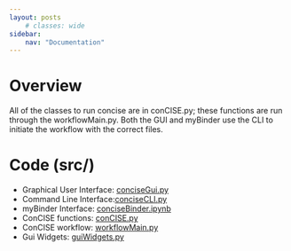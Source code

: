 ```yaml
---
layout: posts
    # classes: wide
sidebar:
    nav: "Documentation"
---
```

# Overview
All of the classes to run concise are in conCISE.py; these functions are run through the workflowMain.py. Both the GUI and myBinder use the CLI to initiate the workflow with the correct files.

# Code (src/)
- Graphical User Interface: [conciseGui.py]({{base.url}}/_pages/graphicalUserInterface/index.html)
- Command Line Interface:[conciseCLI.py]({{base.url}}/_pages/commandLineInterface/index.html)
- myBinder Interface: [conciseBinder.ipynb]({{base.url}}/_pages/commandLineInterface/index.html)
- ConCISE functions: [conCISE.py]({{base.url}}/_pages/conciseFunctions/index.html)
- ConCISE workflow: [workflowMain.py]({{base.url}}/_pages/Workflow/index.html)
- Gui Widgets: [guiWidgets.py]({{base.url}}/_pages/guiWidgets/index.html)
